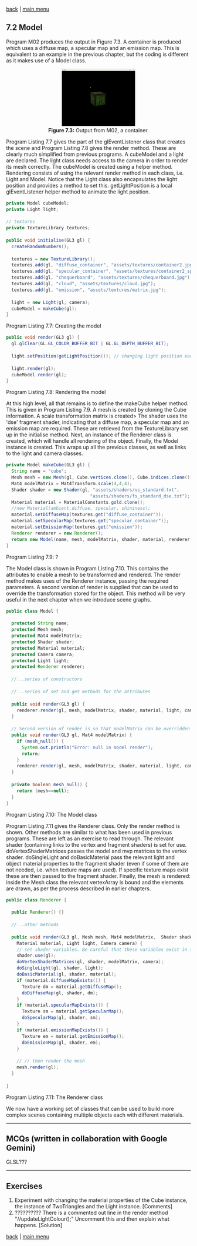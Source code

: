 [back](ch7.md) | [main menu](../README.md)
 
## 7.2 Model

Program M02 produces the output in Figure 7.3. A container is produced which uses a diffuse map, a specular map and an emission map. This is equivalent to an example in the previous chapter, but the coding is different as it makes use of a Model class.

<p align="center">
  <img src="ch7_img/ch7_2_model.png" alt="a container" width="200"><br>
  <strong>Figure 7.3:</strong> Output from M02, a container.
</p>

Program Listing 7.7 gives the part of the glEventListener class that creates the scene and Program Listing 7.8 gives the render method. These are clearly much simplified from previous programs. A cubeModel and a light are declared. The light class needs access to the camera in order to render its mesh correctly. The cubeModel is created using a helper method. Rendering consists of using the relevant render method in each class, i.e. Light and Model. Notice that the Light class also encapsulates the light position and provides a method to set this. getLightPosition is a local glEventListener helper method to animate the light position.

```java
private Model cubeModel;
private Light light;

// textures
private TextureLibrary textures;

public void initialise(GL3 gl) {
  createRandomNumbers();

  textures = new TextureLibrary();
  textures.add(gl, "diffuse_container", "assets/textures/container2.jpg");
  textures.add(gl, "specular_container", "assets/textures/container2_specular.jpg");
  textures.add(gl, "chequerboard", "assets/textures/chequerboard.jpg");
  textures.add(gl, "cloud", "assets/textures/cloud.jpg");
  textures.add(gl, "emission", "assets/textures/matrix.jpg");

  light = new Light(gl, camera);
  cubeModel = makeCube(gl);                             
}
```

Program Listing 7.7: Creating the model

```java
public void render(GL3 gl) {
  gl.glClear(GL.GL_COLOR_BUFFER_BIT | GL.GL_DEPTH_BUFFER_BIT);

  light.setPosition(getLightPosition()); // changing light position each frame

  light.render(gl);
  cubeModel.render(gl);
}
```

Program Listing 7.8: Rendering the model

At this high level, all that remains is to define the makeCube helper method. This is given in Program Listing 7.9. A mesh is created by cloning the Cube information. A scale transformation matrix is created> The shader uses the 'dse' fragment shader, indicating that a diffuse map, a specular map and an emission map are required. These are retrieved from the TextureLibrary set up in the initialise method. Next, an instance of the Renderer class is created, which will handle all rendering of the object. Finally, the Model instance is created. This wraps up all the previous classes, as well as links to the light and camera classes.

```java
private Model makeCube(GL3 gl) {
  String name = "cube";
  Mesh mesh = new Mesh(gl, Cube.vertices.clone(), Cube.indices.clone());
  Mat4 modelMatrix = Mat4Transform.scale(4,4,4);
  Shader shader = new Shader(gl, "assets/shaders/vs_standard.txt", 
                                "assets/shaders/fs_standard_dse.txt");
  Material material = MaterialConstants.gold.clone(); 
  //new Material(ambient,diffuse, specular, shininess);
  material.setDiffuseMap(textures.get("diffuse_container"));
  material.setSpecularMap(textures.get("specular_container"));
  material.setEmissionMap(textures.get("emission"));
  Renderer renderer = new Renderer();
  return new Model(name, mesh, modelMatrix, shader, material, renderer, light, camera);
}
```

Program Listing 7.9: ?


The Model class is shown in Program Listing 7.10. This contains the attributes to enable a mesh to be transformed and rendered. The render method makes uses of the Renderer instance, passing the required parameters. A second version of render is supplied that can be used to override the transformation stored for the object. This method will be very useful in the next chapter when we introduce scene graphs.

```java
public class Model {
  
  protected String name;
  protected Mesh mesh;
  protected Mat4 modelMatrix;
  protected Shader shader;
  protected Material material;
  protected Camera camera;
  protected Light light;
  protected Renderer renderer;

  //...series of constructors

  //...series of set and get methods for the attributes
  
  public void render(GL3 gl) {
    renderer.render(gl, mesh, modelMatrix, shader, material, light, camera);
  }

  // Second version of render is so that modelMatrix can be overridden with a new parameter.  
  public void render(GL3 gl, Mat4 modelMatrix) {
    if (mesh_null()) {
      System.out.println("Error: null in model render");
      return;
    }
    renderer.render(gl, mesh, modelMatrix, shader, material, light, camera);
  } 
  
  private boolean mesh_null() {
    return (mesh==null);
  }
}
```

Program Listing 7.10: The Model class

Program Listing 7.11 gives the Renderer class. Only the render method is shown. Other methods are similar to what has been used in previous programs. These are left as an exercise to read through. The relevant shader (containing links to the vertex and fragment shaders) is set for use. doVertexShaderMatrices passes the model and mvp matrices to the vertex shader. doSingleLight and doBasicMaterial pass the relevant light and object material properties to the fragment shader (even if some of them are not needed, i.e. when texture maps are used). If specific texture maps exist these are then passed to the fragment shader. Finally, the mesh is rendered: inside the Mesh class the relevant vertexArray is bound and the elements are drawn, as per the process described in earlier chapters.

```java
public class Renderer {

  public Renderer() {}

  //...other methods

  public void render(GL3 gl, Mesh mesh, Mat4 modelMatrix,  Shader shader, 
    Material material, Light light, Camera camera) {
    // set shader variables. Be careful that these variables exist in the shader
    shader.use(gl);
    doVertexShaderMatrices(gl, shader, modelMatrix, camera);
    doSingleLight(gl, shader, light);
    doBasicMaterial(gl, shader, material);
    if (material.diffuseMapExists()) {
      Texture dm = material.getDiffuseMap();
      doDiffuseMap(gl, shader, dm);
    }
    if (material.specularMapExists()) {
      Texture sm = material.getSpecularMap();
      doSpecularMap(gl, shader, sm);
    }
    if (material.emissionMapExists()) {
      Texture em = material.getEmissionMap();
      doEmissionMap(gl, shader, em);
    }

    // // then render the mesh
    mesh.render(gl);
  }

}
```

Program Listing 7.11: The Renderer class

We now have a working set of classes that can be used to build more complex scenes containing multiple objects each with different materials.



---

## MCQs (written in collaboration with Google Gemini)

GLSL???

---

## Exercises

1. Experiment with changing the material properties of the Cube instance, the instance of TwoTriangles and the Light instance. [Comments]
2. ?????????? There is a commented out line in the render method "//updateLightColour();" Uncomment this and then explain what happens. [Solution]



[back](ch7.md) | [main menu](../README.md)